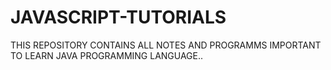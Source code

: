 # JAVASCRIPT-TUTORIALS
THIS REPOSITORY CONTAINS ALL NOTES AND PROGRAMMS IMPORTANT TO LEARN JAVA PROGRAMMING LANGUAGE..
